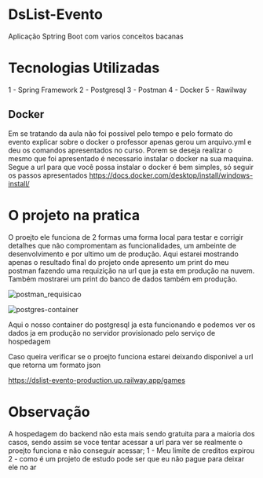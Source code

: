 # DsList-Evento
Aplicação Sptring Boot com varios conceitos bacanas

# Tecnologias Utilizadas
1 - Spring Framework
2 - Postgresql
3 - Postman
4 - Docker
5 - Rawilway

## Docker
Em se tratando da aula não foi possivel pelo tempo e pelo formato do evento explicar sobre o docker o professor apenas gerou um arquivo.yml e deu os comandos apresentados no curso.
Porem se deseja realizar o mesmo que foi apresentado é necessario instalar o docker na sua maquina.
Segue a url para que você possa instalar o docker é bem simples, só seguir os passos apresentados
https://docs.docker.com/desktop/install/windows-install/

# O projeto na pratica
O proejto ele funciona de 2 formas uma forma local para testar e corrigir detalhes que não compromentam as funcionalidades, um ambeinte de desenvolvimento e por ultimo um de produção.
Aqui estarei mostrando apenas o resultado final do projeto onde apresento um print do meu postman fazendo uma requizição na url que ja esta em produção na nuvem.
Também mostrarei um print do banco de dados também em produção.

![postman_requisicao](https://github.com/Valossa515/DsList-Evento/assets/18370776/5934f747-1f27-48a6-927c-e7d20f7ff06f)


![postgres-container](https://github.com/Valossa515/DsList-Evento/assets/18370776/3152c09e-c172-447e-b693-577849661e4c)


Aqui o nosso container do postgresql ja esta funcionando e podemos ver os dados ja em produção no servidor provisionado pelo serviço de hospedagem

Caso queira verificar se o proejto funciona estarei deixando disponivel a url que retorna um formato json

https://dslist-evento-production.up.railway.app/games

# Observação
A hospedagem do backend não esta mais sendo gratuita para a maioria dos casos, sendo assim se voce tentar acessar a url para ver se realmente o proejto funciona e não conseguir acessar;
1 - Meu limite de creditos expirou
2 - como é um projeto de estudo pode ser que eu não pague para deixar ele no ar



